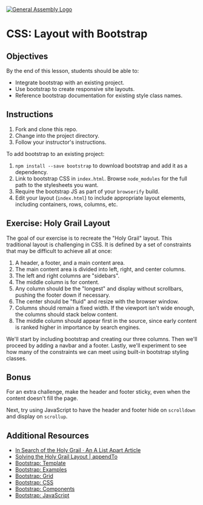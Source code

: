 [![General Assembly Logo](https://camo.githubusercontent.com/1a91b05b8f4d44b5bbfb83abac2b0996d8e26c92/687474703a2f2f692e696d6775722e636f6d2f6b6538555354712e706e67)](https://generalassemb.ly/education/web-development-immersive)

# CSS: Layout with Bootstrap

## Objectives

By the end of this lesson, students should be able to:

-   Integrate bootstrap with an existing project.
-   Use bootstrap to create responsive site layouts.
-   Reference bootstrap documentation for existing style class names.

## Instructions

1.  Fork and clone this repo.
1.  Change into the project directory.
1.  Follow your instructor's instructions.

To add bootstrap to an existing project:

1.  `npm install --save bootstrap` to download bootstrap and add it as a
    dependency.
1.  Link to bootstrap CSS in `index.html`. Browse `node_modules` for the full
    path to the stylesheets you want.
1.  Require the bootstrap JS as part of your `browserify` build.
1.  Edit your layout (`index.html`) to include appropriate layout elements,
    including containers, rows, columns, etc.

## Exercise: Holy Grail Layout

The goal of our exercise is to recreate the "Holy Grail" layout. This
traditional layout is challenging in CSS. It is defined by a set of constraints
that may be difficult to achieve all at once:

1.  A header, a footer, and a main content area.
1.  The main content area is divided into left, right, and center columns.
1.  The left and right columns are "sidebars".
1.  The middle column is for content.
1.  Any column should be the "longest" and display without scrollbars, pushing
    the footer down if necessary.
1.  The center should be "fluid" and resize with the browser window.
1.  Columns should remain a fixed width. If the viewport isn't wide enough, the
    columns should stack below content.
1.  The middle column should appear first in the source, since early content is
    ranked higher in importance by search engines.

We'll start by including bootstrap and creating our three columns. Then we'll
proceed by adding a navbar and a footer. Lastly, we'll experiment to see how
many of the constraints we can meet using built-in bootstrap styling classes.

## Bonus

For an extra challenge, make the header and footer sticky, even when the content
doesn't fill the page.

Next, try using JavaScript to have the header and footer hide on `scrolldown`
and display on `scrollup`.

## Additional Resources

-   [In Search of the Holy Grail · An A List Apart Article](http://alistapart.com/article/holygrail)
-   [Solving the Holy Grail Layout | appendTo](http://appendto.com/2014/03/solving-the-holy-grail-layout-2/)
-   [Bootstrap: Template](http://getbootstrap.com/getting-started/#template)
-   [Bootstrap: Examples](http://getbootstrap.com/getting-started/#examples)
-   [Bootstrap: Grid](http://getbootstrap.com/css/#grid)
-   [Bootstrap: CSS](http://getbootstrap.com/css/)
-   [Bootstrap: Components](http://getbootstrap.com/components/)
-   [Bootstrap: JavaScript](http://getbootstrap.com/javascript/)
